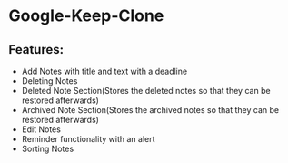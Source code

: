 # Google-Keep-Clone
## Features:
* Add Notes with title and text with a deadline
* Deleting Notes
* Deleted Note Section(Stores the deleted notes so that they can be restored afterwards)
* Archived Note Section(Stores the archived notes so that they can be restored afterwards)
* Edit Notes
* Reminder functionality with an alert
* Sorting Notes
